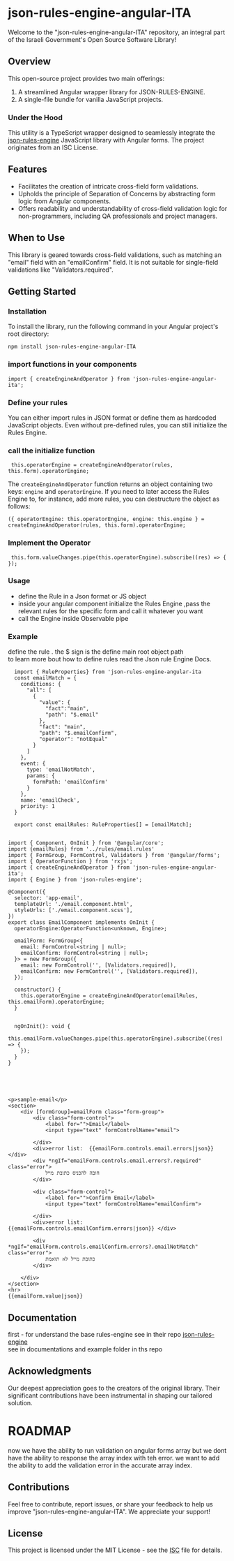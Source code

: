 #

# json-rules-engine-angular-ITA

Welcome to the "json-rules-engine-angular-ITA" repository, an integral part of the Israeli Government's Open Source Software Library!

## Overview

This open-source project provides two main offerings:

1. A streamlined Angular wrapper library for JSON-RULES-ENGINE.
2. A single-file bundle for vanilla JavaScript projects.

### Under the Hood

This utility is a TypeScript wrapper designed to seamlessly integrate the [json-rules-engine](https://github.com/CacheControl/json-rules-engine) JavaScript library with Angular forms. The project originates from an ISC License.

## Features

- Facilitates the creation of intricate cross-field form validations.
- Upholds the principle of Separation of Concerns by abstracting form logic from Angular components.
- Offers readability and understandability of cross-field validation logic for non-programmers, including QA professionals and project managers.

## When to Use

This library is geared towards cross-field validations, such as matching an "email" field with an "emailConfirm" field. It is not suitable for single-field validations like "Validators.required".

## Getting Started

### Installation

To install the library, run the following command in your Angular project's root directory:

`npm install json-rules-engine-angular-ITA`

### import functions in your components

`import { createEngineAndOperator } from 'json-rules-engine-angular-ita';`

### Define your rules

You can either import rules in JSON format or define them as hardcoded JavaScript objects. Even without pre-defined rules, you can still initialize the Rules Engine.

### call the initialize function
` this.operatorEngine = createEngineAndOperator(rules, this.form).operatorEngine;`


The `createEngineAndOperator` function returns an object containing two keys: `engine` and `operatorEngine`. If you need to later access the Rules Engine to, for instance, add more rules, you can destructure the object as follows:

`({ operatorEngine: this.operatorEngine, engine: this.engine } = createEngineAndOperator(rules, this.form).operatorEngine;`

### Implement the Operator

` this.form.valueChanges.pipe(this.operatorEngine).subscribe((res) => {
    });`



### Usage
 
- define the Rule in a Json format or JS object
- inside your angular component initialize the Rules Engine ,pass the relevant rules for the specific form
 and call it whatever you want
 - call the Engine inside Observable pipe


### Example

define the rule . the $ sign is the define main root object path  
to learn more bout how to define rules read the Json rule Engine Docs.


```
  import { RuleProperties} from 'json-rules-engine-angular-ita
  const emailMatch = {
    conditions: {
      "all": [
        {
          "value": {
            "fact":"main",
            "path": "$.email"
          },
          "fact": "main",
          "path": "$.emailConfirm",
          "operator": "notEqual"
        }
      ]
    },
    event: {
      type: 'emailNotMatch',
      params: {
        formPath: 'emailConfirm'
      }
    },
    name: 'emailCheck',
    priority: 1
  }
  
  export const emailRules: RuleProperties[] = [emailMatch];


```

```
import { Component, OnInit } from '@angular/core';
import {emailRules} from '../rules/email.rules'
import { FormGroup, FormControl, Validators } from '@angular/forms';
import { OperatorFunction } from 'rxjs';
import { createEngineAndOperator } from 'json-rules-engine-angular-ita';
import { Engine } from 'json-rules-engine';

@Component({
  selector: 'app-email',
  templateUrl: './email.component.html',
  styleUrls: ['./email.component.scss'],
})
export class EmailComponent implements OnInit {
  operatorEngine:OperatorFunction<unknown, Engine>;

  emailForm: FormGroup<{
    email: FormControl<string | null>;
    emailConfirm: FormControl<string | null>;
  }> = new FormGroup({
    email: new FormControl('', [Validators.required]),
    emailConfirm: new FormControl('', [Validators.required]),
  });

  constructor() {
    this.operatorEngine = createEngineAndOperator(emailRules, this.emailForm).operatorEngine;
  }

  
  ngOnInit(): void {
    this.emailForm.valueChanges.pipe(this.operatorEngine).subscribe((res) => {
    });
  }
}





```

```
<p>sample-email</p>
<section>
    <div [formGroup]=emailForm class="form-group">
        <div class="form-control">
            <label for="">Email</label>
            <input type="text" formControlName="email">
          
        </div>
        <div>error list:  {{emailForm.controls.email.errors|json}}</div>
        <div *ngIf="emailForm.controls.email.errors?.required" class="error">
            חובה להכניס כתובת מייל
        </div>

        <div class="form-control">
            <label for="">Confirm Email</label>
            <input type="text" formControlName="emailConfirm">

        </div>
        <div>error list:  {{emailForm.controls.emailConfirm.errors|json}} </div>

        <div *ngIf="emailForm.controls.emailConfirm.errors?.emailNotMatch" class="error">
            כתובת מייל לא תואמת
        </div>

    </div>
</section>
<hr>
{{emailForm.value|json}}

```

## Documentation
first - for understand the base rules-engine see in their repo 
 [json-rules-engine](https://github.com/CacheControl/json-rules-engine)  
see in documentations and example folder in ths repo


## Acknowledgments


Our deepest appreciation goes to the creators of the original library. Their significant contributions have been instrumental in shaping our tailored solution.

# ROADMAP

now we have the ability to run validation on angular forms array but we dont have the ability to response the array index with teh error.
we want to add the ability to add the validation error in the accurate  array index.

## Contributions

Feel free to contribute, report issues, or share your feedback to help us improve "json-rules-engine-angular-ITA". We appreciate your support!

## License

This project is licensed under the MIT License - see the [ISC](https://www.isc.org/licenses/) file for details.



